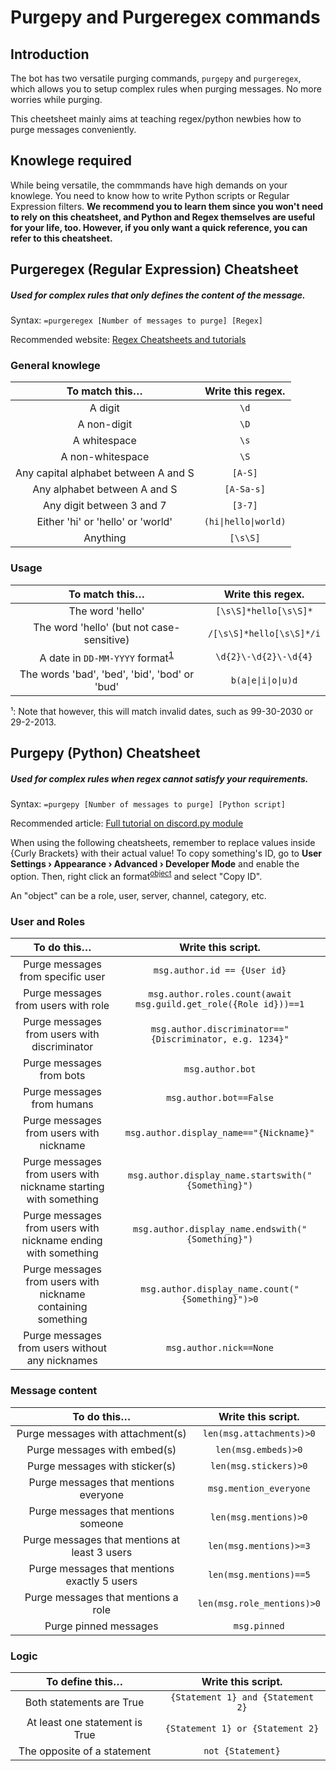 # Purgepy and Purgeregex commands

## Introduction

The bot has two versatile purging commands, `purgepy` and `purgeregex`, which allows you to setup complex rules when purging messages. No more worries while purging.

This cheetsheet mainly aims at teaching regex/python newbies how to purge messages conveniently.

## Knowlege required

While being versatile, the commmands have high demands on your knowlege. You need to know how to write Python scripts or Regular Expression filters. **We recommend you to learn them since you won't need to rely on this cheatsheet, and Python and Regex themselves are useful for your life, too. However, if you only want a quick reference, you can refer to this cheatsheet.**

## Purgeregex (Regular Expression) Cheatsheet

##### Used for complex rules that only defines the content of the message.

Syntax: `=purgeregex [Number of messages to purge] [Regex]`

Recommended website: [Regex Cheatsheets and tutorials](https://regexr.com) 

### General knowlege

| To match this…  |Write this regex.|
|    :---:     |     :---:        |
|A digit| `\d`|
|A non-digit| `\D`|
|A whitespace| `\s`|
|A non-whitespace| `\S`|
|Any capital alphabet between A and S| `[A-S]`|
|Any alphabet between A and S| `[A-Sa-s]`|
|Any digit between 3 and 7| `[3-7]`|
|Either 'hi' or 'hello' or 'world'| `(hi\|hello\|world)`|
|Anything| `[\s\S]`|

### Usage
| To match this…  |Write this regex.|
|    :---:     |     :---:        |
|The word 'hello'|`[\s\S]*hello[\s\S]*`|
|The word 'hello' (but not case-sensitive)|`/[\s\S]*hello[\s\S]*/i`|
|A date in `DD-MM-YYYY` format<sup>[1](#footnote1)</sup>|`\d{2}\-\d{2}\-\d{4}`|
|The words 'bad', 'bed', 'bid', 'bod' or 'bud'|`b(a\|e\|i\|o\|u)d`|

<a name="footnote1">¹</a>: Note that however, this will match invalid dates, such as 99-30-2030 or 29-2-2013.

## Purgepy (Python) Cheatsheet

##### Used for complex rules when regex cannot satisfy your requirements.

Syntax: `=purgepy [Number of messages to purge] [Python script]`

Recommended article: [Full tutorial on discord.py module](https://discordpy.readthedocs.io/en/latest/api.html#message)

When using the following cheatsheets, remember to replace values inside {Curly Brackets} with their actual value! To copy something's ID, go to **User Settings › Appearance › Advanced › Developer Mode** and enable the option. Then, right click an format<sup>[object](#objectfootnote)</sup> and select "Copy ID".

<a name="objectfootnote">An "object" can be a role, user, server, channel, category, etc.</a>

### User and Roles

| To do this…  |Write this script.|
|    :---:     |     :---:        |
|Purge messages from specific user|`msg.author.id == {User id}`|
|Purge messages from users with role |`msg.author.roles.count(await msg.guild.get_role({Role id}))==1`|
|Purge messages from users with discriminator|`msg.author.discriminator=="{Discriminator, e.g. 1234}"`|
|Purge messages from bots|`msg.author.bot`|
|Purge messages from humans|`msg.author.bot==False`|
|Purge messages from users with nickname|`msg.author.display_name=="{Nickname}"`|
|Purge messages from users with nickname starting with something|`msg.author.display_name.startswith("{Something}")`|
|Purge messages from users with nickname ending with something|`msg.author.display_name.endswith("{Something}")`|
|Purge messages from users with nickname containing something|`msg.author.display_name.count("{Something}")>0`|
|Purge messages from users without any nicknames|`msg.author.nick==None`|

### Message content
| To do this…  |Write this script.|
|    :---:     |     :---:        |
|Purge messages with attachment(s)|`len(msg.attachments)>0`|
|Purge messages with embed(s)|`len(msg.embeds)>0`|
|Purge messages with sticker(s)|`len(msg.stickers)>0`|
|Purge messages that mentions everyone|`msg.mention_everyone`|
|Purge messages that mentions someone|`len(msg.mentions)>0`|
|Purge messages that mentions at least 3 users|`len(msg.mentions)>=3`|
|Purge messages that mentions exactly 5 users|`len(msg.mentions)==5`|
|Purge messages that mentions a role|`len(msg.role_mentions)>0`|
|Purge pinned messages|`msg.pinned`|



### Logic
| To define this…  |Write this script.|
|    :---:     |     :---:        |
|Both statements are True|`{Statement 1} and {Statement 2}`|
|At least one statement is True|`{Statement 1} or {Statement 2}`|
|The opposite of a statement|`not {Statement}`|
